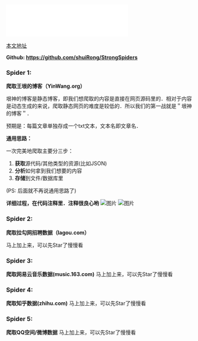  <iframe frameborder="no" border="0" marginwidth="0" marginheight="0" width=330 height=86 src="//music.163.com/outchain/player?type=2&id=462791935&auto=0&height=66"></iframe>

 [本文地址](http://linshuirong.cn/dist/#/blog/591b1488090f750b5d2728ee)

 **Github: https://github.com/shuiRong/StrongSpiders**

 ### Spider 1:

 **爬取王垠的博客（YinWang.org）**

 垠神的博客是静态博客，即我们想爬取的内容是直接在网页源码里的．相对于内容是动态生成的来说，爬取静态网页的难度是较低的．所以我们的第一战就是＂垠神的博客＂．

 预期是：每篇文章单独存成一个txt文本，文本名即文章名．

 **通用思路：**

 一次完美地爬取主要分三步：

 1. **获取**源代码/其他类型的资源(比如JSON)
 2. **分析**如何拿到我们想要的内容
 3. **存储**到文件/数据库里

 (PS: 后面就不再说通用思路了)

 **详细过程，在代码注释里．注释很良心哟**
 ![图片](http://linshuirong.cn:3000/images/212017084945.png)
 ![图片](http://linshuirong.cn:3000/images/212017084948.png)


 ### Spider 2:

 **爬取拉勾网招聘数据（lagou.com）**

  马上加上来，可以先Star了慢慢看

 ### Spider 3:

 **爬取网易云音乐数据(music.163.com)**
  马上加上来，可以先Star了慢慢看

 ### Spider 4:

 **爬取知乎数据(zhihu.com)**
  马上加上来，可以先Star了慢慢看

 ### Spider 5:

 **爬取QQ空间/微博数据**
  马上加上来，可以先Star了慢慢看
